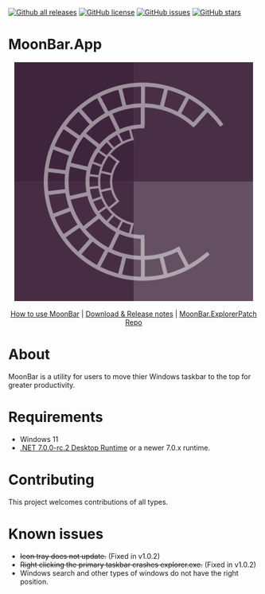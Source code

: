 [![Github all releases](https://img.shields.io/github/downloads/sinlyu/MoonBar.App/total.svg)](https://github.com/sinlyu/MoonBar.App/releases/)
[![GitHub license](https://img.shields.io/github/license/sinlyu/MoonBar.App.svg)](https://github.com/sinlyu/MoonBar.App/blob/main/LICENSE)
[![GitHub issues](https://img.shields.io/github/issues/sinlyu/MoonBar.App)](https://github.com/sinlyu/MoonBar.App/issues)
[![GitHub stars](https://img.shields.io/github/stars/sinlyu/MoonBar.App.svg?style=social&label=Star&maxAge=2592000)](https://GitHub.com/sinlyu/MoonBar.App/stargazers/)

# MoonBar.App

<p align="center">
<img src="https://raw.githubusercontent.com/sinlyu/MoonBar.App/main/MoonBar.App/moonbar_1024_t_5.png" width="480" />
</p>

<p align="center">
  <a href="https://github.com/sinlyu/MoonBar.App/">How to use MoonBar</a> | 
  <a href="https://github.com/sinlyu/MoonBar.App/releases/latest">Download & Release notes</a> |
  <a href="https://github.com/sinlyu/MoonBar.ExplorerPatch">MoonBar.ExplorerPatch Repo</a>
</p>


# About
MoonBar is a utility for users to move thier Windows taskbar to the top for greater productivity. 


# Requirements
* Windows 11
* [.NET 7.0.0-rc.2 Desktop Runtime](https://dotnet.microsoft.com/en-us/download/dotnet/7.0#runtime-7.0.0-rc.2) or a newer 7.0.x runtime.


# Contributing
This project welcomes contributions of all types.

# Known issues
* ~~Icon tray does not update.~~ (Fixed in v1.0.2)
* ~~Right clicking the primary taskbar crashes explorer.exe.~~ (Fixed in v1.0.2)
* Windows search and other types of windows do not have the right position.
